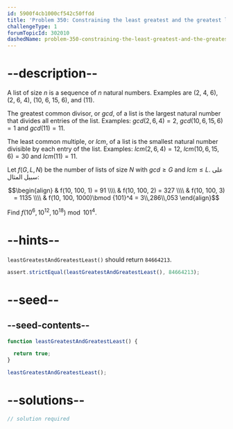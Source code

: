 ```yaml
---
id: 5900f4cb1000cf542c50ffdd
title: 'Problem 350: Constraining the least greatest and the greatest least'
challengeType: 1
forumTopicId: 302010
dashedName: problem-350-constraining-the-least-greatest-and-the-greatest-least
---
```


# --description--

A list of size $n$ is a sequence of $n$ natural numbers. Examples are (2, 4, 6), (2, 6, 4), (10, 6, 15, 6), and (11).

The greatest common divisor, or $gcd$, of a list is the largest natural number that divides all entries of the list. Examples: $gcd(2, 6, 4) = 2$, $gcd(10, 6, 15, 6) = 1$ and $gcd(11) = 11$.

The least common multiple, or $lcm$, of a list is the smallest natural number divisible by each entry of the list. Examples: $lcm(2, 6, 4) = 12$, $lcm(10, 6, 15, 6) = 30$ and $lcm(11) = 11$.

Let $f(G, L, N)$ be the number of lists of size $N$ with $gcd ≥ G$ and $lcm ≤ L$. على سبيل المثال:

$$\begin{align}   & f(10, 100, 1) = 91 \\\\
  & f(10, 100, 2) = 327 \\\\   & f(10, 100, 3) = 1135 \\\\
  & f(10, 100, 1000)\bmod {101}^4 = 3\\,286\\,053 \end{align}$$

Find $f({10}^6, {10}^{12}, {10}^{18})\bmod {101}^4$.

# --hints--

`leastGreatestAndGreatestLeast()` should return `84664213`.

```js
assert.strictEqual(leastGreatestAndGreatestLeast(), 84664213);
```

# --seed--

## --seed-contents--

```js
function leastGreatestAndGreatestLeast() {

  return true;
}

leastGreatestAndGreatestLeast();
```

# --solutions--

```js
// solution required
```
